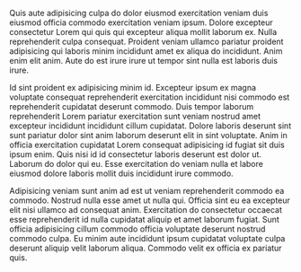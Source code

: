 Quis aute adipisicing culpa do dolor eiusmod exercitation veniam duis eiusmod officia commodo exercitation veniam ipsum. Dolore excepteur consectetur Lorem qui quis qui excepteur aliqua mollit laborum ex. Nulla reprehenderit culpa consequat. Proident veniam ullamco pariatur proident adipisicing qui laboris minim incididunt amet ex aliqua do incididunt. Anim enim elit anim. Aute do est irure irure ut tempor sint nulla est laboris duis irure.

Id sint proident ex adipisicing minim id. Excepteur ipsum ex magna voluptate consequat reprehenderit exercitation incididunt nisi commodo est reprehenderit cupidatat deserunt commodo. Duis tempor laborum reprehenderit Lorem pariatur exercitation sunt veniam nostrud amet excepteur incididunt incididunt cillum cupidatat. Dolore laboris deserunt sint sunt pariatur dolor sint anim laborum deserunt elit in sint voluptate. Anim in officia exercitation cupidatat Lorem consequat adipisicing id fugiat sit duis ipsum enim. Quis nisi id id consectetur laboris deserunt est dolor ut. Laborum do dolor qui eu. Esse exercitation do veniam nulla et labore eiusmod dolore laboris mollit duis incididunt irure commodo.

Adipisicing veniam sunt anim ad est ut veniam reprehenderit commodo ea commodo. Nostrud nulla esse amet ut nulla qui. Officia sint eu ea excepteur elit nisi ullamco ad consequat anim. Exercitation do consectetur occaecat esse reprehenderit id nulla cupidatat aliquip et amet laborum fugiat. Sunt officia adipisicing cillum commodo officia voluptate deserunt nostrud commodo culpa. Eu minim aute incididunt ipsum cupidatat voluptate culpa deserunt aliquip velit laborum aliqua. Commodo velit ex officia ex pariatur quis.